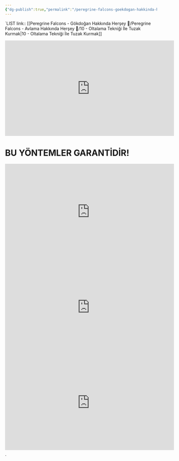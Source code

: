 ```yaml
---
{"dg-publish":true,"permalink":"/peregrine-falcons-goekdogan-hakkinda-hersey/peregrine-falcons-avlama-hakkinda-hersey/10-oltalama-teknigi-ile-tuzak-kurmak/"}
---
```


`LIST link:: [[Peregrine Falcons - Gökdoğan Hakkında Herşey 🦅/Peregrine Falcons - Avlama Hakkında Herşey 🦅/10 - Oltalama Tekniği İle Tuzak Kurmak\|10 - Oltalama Tekniği İle Tuzak Kurmak]]

<iframe width="560" height="315" src="https://www.youtube.com/embed/ptpsYSMqLXk?si=waUVfm3E_T-XvcSt" title="YouTube video player" frameborder="0" allow="accelerometer; autoplay; clipboard-write; encrypted-media; gyroscope; picture-in-picture; web-share" referrerpolicy="strict-origin-when-cross-origin" allowfullscreen></iframe>

# BU YÖNTEMLER GARANTİDİR!

<iframe width="560" height="315" src="https://www.youtube.com/embed/5i6MVead2pk?si=JHJwgzO9i-i9p1N9" title="YouTube video player" frameborder="0" allow="accelerometer; autoplay; clipboard-write; encrypted-media; gyroscope; picture-in-picture; web-share" referrerpolicy="strict-origin-when-cross-origin" allowfullscreen></iframe>

<iframe width="560" height="315" src="https://www.youtube.com/embed/uBWKe3WwWmo?si=qIT8Yobovw92dNIE" title="YouTube video player" frameborder="0" allow="accelerometer; autoplay; clipboard-write; encrypted-media; gyroscope; picture-in-picture; web-share" referrerpolicy="strict-origin-when-cross-origin" allowfullscreen></iframe>

<iframe width="560" height="315" src="https://www.youtube.com/embed/YWEpnV5puGg?si=4Q1QqXdU6xrrU47s" title="YouTube video player" frameborder="0" allow="accelerometer; autoplay; clipboard-write; encrypted-media; gyroscope; picture-in-picture; web-share" referrerpolicy="strict-origin-when-cross-origin" allowfullscreen></iframe>

`